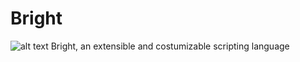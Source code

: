 [logo]: https://raw.githubusercontent.com/GerritLuimstra/bright-lang/master/bright.png "Bright"
# Bright
![alt text][logo] Bright, an extensible and costumizable scripting language



